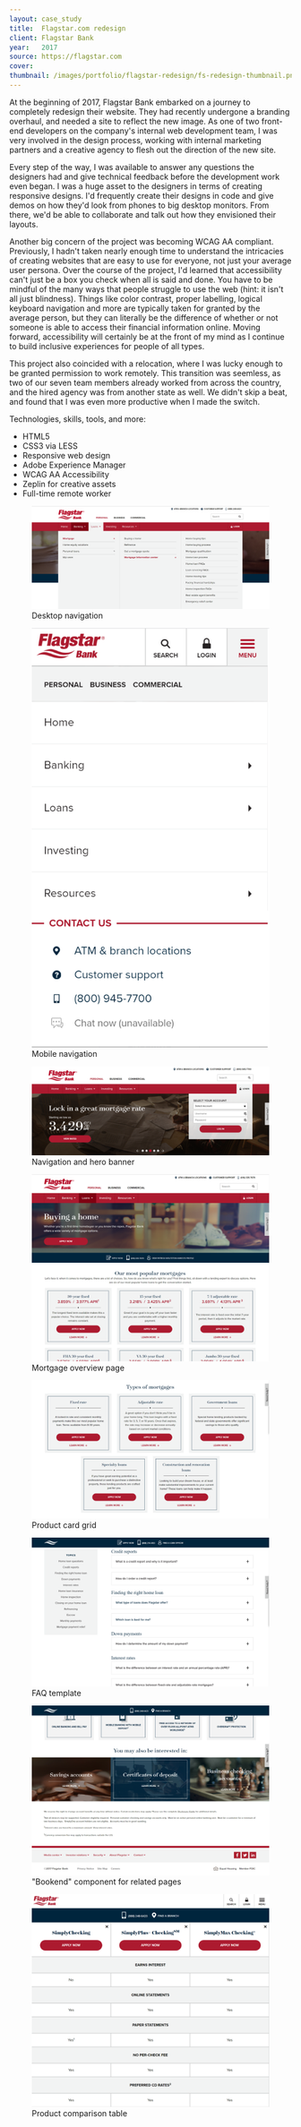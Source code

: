 ```yaml
---
layout: case_study
title:  Flagstar.com redesign
client: Flagstar Bank
year:   2017
source: https://flagstar.com
cover:
thumbnail: /images/portfolio/flagstar-redesign/fs-redesign-thumbnail.png
---
```


At the beginning of 2017, Flagstar Bank embarked on a journey to completely redesign their website. They had recently undergone a branding overhaul, and needed a site to reflect the new image. As one of two front-end developers on the company's internal web development team, I was very involved in the design process, working with internal marketing partners and a creative agency to flesh out the direction of the new site.

Every step of the way, I was available to answer any questions the designers had and give technical feedback before the development work even began. I was a huge asset to the designers in terms of creating responsive designs. I'd frequently create their designs in code and give demos on how they'd look from phones to big desktop monitors. From there, we'd be able to collaborate and talk out how they envisioned their layouts.

Another big concern of the project was becoming WCAG AA compliant. Previously, I hadn't taken nearly enough time to understand the intricacies of creating websites that are easy to use for everyone, not just your average user persona. Over the course of the project, I'd learned that accessibility can't just be a box you check when all is said and done. You have to be mindful of the many ways that people struggle to use the web (hint: it isn't all just blindness). Things like color contrast, proper labelling, logical keyboard navigation and more are typically taken for granted by the average person, but they can literally be the difference of whether or not someone is able to access their financial information online. Moving forward, accessibility will certainly be at the front of my mind as I continue to build inclusive experiences for people of all types.

This project also coincided with a relocation, where I was lucky enough to be granted permission to work remotely. This transition was seemless, as two of our seven team members already worked from across the country, and the hired agency was from another state as well. We didn't skip a beat, and found that I was even more productive when I made the switch.

Technologies, skills, tools, and more:
* HTML5
* CSS3 via LESS
* Responsive web design
* Adobe Experience Manager
* WCAG AA Accessibility
* Zeplin for creative assets
* Full-time remote worker

<figure class="left">
	<img src="/images/portfolio/flagstar-redesign/fs-nav-exp-desktop.png" alt="Flagstar navigation on desktop">
	<figcaption>Desktop navigation</figcaption>
</figure>

<figure class="left">
	<img src="/images/portfolio/flagstar-redesign/fs-nav-mobile.png" alt="Flagstar navigation on mobile">
	<figcaption>Mobile navigation</figcaption>
</figure>

<figure class="left">
	<img src="/images/portfolio/flagstar-redesign/fs-nav-hero-desktop.png" alt="Flagstar navigation with hero banner">
	<figcaption>Navigation and hero banner</figcaption>
</figure>

<figure class="left">
	<img src="/images/portfolio/flagstar-redesign/fs-mortgage-desktop.png" alt="Flagstar mortgage overview page">
	<figcaption>Mortgage overview page</figcaption>
</figure>

<figure class="left">
	<img src="/images/portfolio/flagstar-redesign/fs-product-card-grid.png" alt="Flagstar product card grid">
	<figcaption>Product card grid</figcaption>
</figure>

<figure class="left">
	<img src="/images/portfolio/flagstar-redesign/fs-faqs.png" alt="Flagstar frequently asked questions template">
	<figcaption>FAQ template</figcaption>
</figure>

<figure class="left">
	<img src="/images/portfolio/flagstar-redesign/fs-bookend-desktop.png" alt="Flagstar bookend component">
	<figcaption>"Bookend" component for related pages</figcaption>
</figure>

<figure class="left">
	<img src="/images/portfolio/flagstar-redesign/fs-comparison-table.png" alt="Flagstar product comparison table">
	<figcaption>Product comparison table</figcaption>
</figure>
